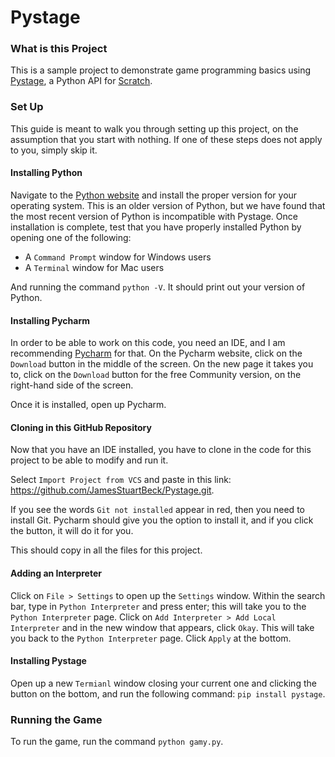 # Pystage

### What is this Project
This is a sample project to demonstrate game programming basics using [Pystage](https://github.com/pystage/pystage), a Python API for [Scratch](https://scratch.mit.edu/).

### Set Up

This guide is meant to walk you through setting up this project, on the assumption that you start with nothing.
If one of these steps does not apply to you, simply skip it.

#### Installing Python

Navigate to the [Python website](https://www.python.org/downloads/release/python-3109/) and install the proper version for your operating system.
This is an older version of Python, but we have found that the most recent version of Python is incompatible with Pystage.
Once installation is complete, test that you have properly installed Python by opening one of the following:
- A `Command Prompt` window for Windows users
- A `Terminal` window for Mac users

And running the command `python -V`.
It should print out your version of Python.

#### Installing Pycharm

In order to be able to work on this code, you need an IDE, and I am recommending [Pycharm](https://www.jetbrains.com/pycharm/) for that.
On the Pycharm website, click on the `Download` button in the middle of the screen.
On the new page it takes you to, click on the `Download` button for the free Community version, on the right-hand side of the screen.

Once it is installed, open up Pycharm.

#### Cloning in this GitHub Repository

Now that you have an IDE installed, you have to clone in the code for this project to be able to modify and run it.

Select `Import Project from VCS` and paste in this link: https://github.com/JamesStuartBeck/Pystage.git.

If you see the words `Git not installed` appear in red, then you need to install Git.
Pycharm should give you the option to install it, and if you click the button, it will do it for you.

This should copy in all the files for this project.

#### Adding an Interpreter

Click on `File > Settings` to open up the `Settings` window.
Within the search bar, type in `Python Interpreter` and press enter; this will take you to the `Python Interpreter` page.
Click on `Add Interpreter > Add Local Interpreter` and in the new window that appears, click `Okay`.
This will take you back to the `Python Interpreter` page. Click `Apply` at the bottom.

#### Installing Pystage

Open up a new `Termianl` window closing your current one and clicking the button on the bottom, and run the following command: `pip install pystage`.

### Running the Game

To run the game, run the command `python gamy.py`.
